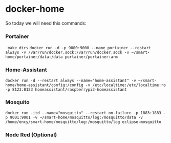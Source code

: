 # docker-home

So today we will need this commands:

### Portainer
``` make dirs```
```docker run -d -p 9000:9000 --name portainer --restart always -v /var/run/docker.sock:/var/run/docker.sock -v ~/smart-home/portainer/data:/data portainer/portainer:arm```

### Home-Assistant
```docker run -d --restart always --name="home-assistant" -v ~/smart-home/home-assistant/config:/config -v /etc/localtime:/etc/localtime:ro -p 8123:8123 homeassistant/raspberrypi3-homeassistant```

### Mosquito
```docker run -itd --name="mosquitto" --restart on-failure -p 1883:1883 -p 9001:9001 -v ~/smart-home/mosquitto/log:/mosquitto/data -v /home/ency/smart-home/mosquitto/log:/mosquitto/log eclipse-mosquitto```

### Node Red (Optional)

```docker run -d --name=node-red --restart=always -p 1880:1880 -u 1000:1000 -v ~/smart-home/node-red:/data nodered/node-red-docker:rpi-v8
```
